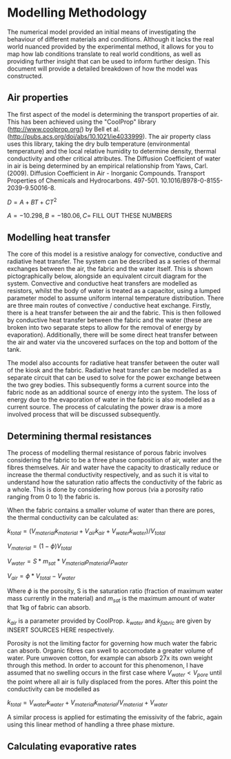 # Modelling Methodology

The numerical model provided an initial means of investigating the behaviour of different materials and conditions. Although it lacks the real world nuanced provided by the experimental method, it allows for you to map how lab conditions translate to real world conditions, as well as providing further insight that can be used to inform further design. This document will provide a detailed breakdown of how the model was constructed.

## Air properties 

The first aspect of the model is determining the transport properties of air. This has been achieved using the "CoolProp" library (http://www.coolprop.org/) by Bell et al.  (http://pubs.acs.org/doi/abs/10.1021/ie4033999). The air property class uses this library, taking the dry bulb temperature (environmental temperature) and the local relative humidity to determine density, thermal conductivity and other critical attributes. The Diffusion Coefficient of water in air is being determined by an empirical relationship from Yaws, Carl. (2009). Diffusion Coefficient in Air - Inorganic Compounds. Transport Properties of Chemicals and Hydrocarbons. 497-501. 10.1016/B978-0-8155-2039-9.50016-8. 

$D = A + BT + CT^2$

$A = -10.298, B = -180.06, C =$ FILL OUT THESE NUMBERS


## Modelling heat transfer

The core of this model is a resistive analogy for convective, conductive and radiative heat transfer. The system can be described as a series of thermal exchanges between the air, the fabric and the water itself. This is shown pictographically below, alongside an equivalent circuit diagram for the system. Convective and conductive heat transfers are modelled as resistors, whilst the body of water is treated as a capacitor, using a lumped parameter model to assume uniform internal temperature distribution. There are three main routes of convective / conductive heat exchange. Firstly, there is a heat transfer between the air and the fabric. This is then followed by conductive heat transfer between the fabric and the water (these are broken into two separate steps to allow for the removal of energy by evaporation). Additionally, there will be some direct heat transfer between the air and water via the uncovered surfaces on the top and bottom of the tank. 

The model also accounts for radiative heat transfer between the outer wall of the kiosk and the fabric. Radiative heat transfer can be modelled as a separate circuit that can be used to solve for the power exchange between the two grey bodies. This subsequently forms a current source into the fabric node as an additional source of energy into the system. The loss of energy due to the evaporation of water in the fabric is also modelled as a current source. The process of calculating the power draw is a more involved process that will be discussed subsequently.


## Determining thermal resistances

The process of modelling thermal resistance of porous fabric involves considering the fabric to be a three phase composition of air, water and the fibres themselves. Air and water have the capacity to drastically reduce or increase the thermal conductivity respectively, and as such it is vital to understand how the saturation ratio affects the conductivity of the fabric as a whole. This is done by considering how porous (via a porosity ratio ranging from 0 to 1) the fabric is. 

When the fabric contains a smaller volume of water than there are pores, the thermal conductivity can be calculated as:

$k_{total} = (V_{material}k_{material} + V_{air}k_{air} + V_{water}k_{water})/V_{total}$

$V_{material} = (1-\phi)V_{total}$ 

$V_{water} = S*m_{sat}*V_{material}\rho_{material} / \rho_{water}$ 

$V_{air} = \phi *V_{total}-V_{water}$

Where $\phi$ is the porosity, S is the saturation ratio (fraction of maximum water mass currently in the material) and $m_{sat}$ is the maximum amount of water that 1kg of fabric can absorb.

$k_{air}$ is a parameter provided by CoolProp. $k_{water}$ and $k_{fabric}$ are given by INSERT SOURCES HERE respectively. 

Porosity is not the limiting factor for governing how much water the fabric can absorb. Organic fibres can swell to accomodate a greater volume of water. Pure unwoven cotton, for example can absorb 27x its own weight through this method. In order to account for this phenomenon, I have assumed that no swelling occurs in the first case where $V_{water} < V_{pore}$ until the point where all air is fully displaced from the pores. After this point the conductivity can be modelled as 

$k_{total} = V_{water}k_{water} + V_{material}k_{material} / V_{material} + V_{water}$

A similar process is applied for estimating the emissivity of the fabric, again using this linear method of handling a three phase mixture. 

## Calculating evaporative rates



